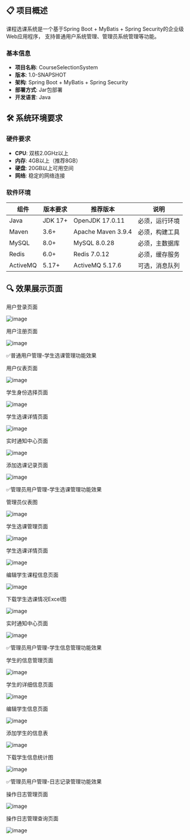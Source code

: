 ## 📋 项目概述

课程选课系统是一个基于Spring Boot + MyBatis + Spring Security的企业级Web应用程序，
支持普通用户系统管理、管理员系统管理等功能。

### 基本信息
- **项目名称**: CourseSelectionSystem
- **版本**: 1.0-SNAPSHOT  
- **架构**: Spring Boot + MyBatis + Spring Security
- **部署方式**: Jar包部署
- **开发语言**: Java

## 🛠️ 系统环境要求

### 硬件要求
- **CPU**: 双核2.0GHz以上
- **内存**: 4GB以上（推荐8GB）
- **硬盘**: 20GB以上可用空间
- **网络**: 稳定的网络连接

### 软件环境
| 组件 | 版本要求 | 推荐版本 | 说明 |
|------|----------|----------|------|
| Java | JDK 17+ | OpenJDK 17.0.11 | 必须，运行环境 |
| Maven | 3.6+ | Apache Maven 3.9.4 | 必须，构建工具 |
| MySQL | 8.0+ | MySQL 8.0.28 | 必须，主数据库 |
| Redis | 6.0+ | Redis 7.0.12 | 必须，缓存服务 |
| ActiveMQ | 5.17+ | ActiveMQ 5.17.6 | 可选，消息队列 |

## 🔍 效果展示页面
用户登录页面

![image](https://github.com/user-attachments/assets/02bb54c6-3c2a-410b-913e-74b62151c053)

用户注册页面

![image](https://github.com/user-attachments/assets/5c4e22cd-c2d5-4d1f-becb-d3dc488295b1)

✅普通用户管理-学生选课管理功能效果 

用户仪表页面

![image](https://github.com/user-attachments/assets/44468b19-6b7d-4b7a-bf1f-6ef068c0f942)

学生身份选择页面

![image](https://github.com/user-attachments/assets/70690ec0-b109-433f-8948-71ae9fa6b160)

学生选课详情页面

![image](https://github.com/user-attachments/assets/62fd0274-d375-4d4a-9cad-b002b3eb345d)

实时通知中心页面

![image](https://github.com/user-attachments/assets/a8ff129a-ed06-4617-bb43-5be3df791881)

添加选课记录页面

![image](https://github.com/user-attachments/assets/205559ba-8a66-4fbf-8d77-30f5b5d8e206)

✅管理员用户管理-学生选课管理功能效果

管理员仪表图

![image](https://github.com/user-attachments/assets/25460382-ba89-4517-b5d0-88baa988c4cc)

学生选课管理页面

![image](https://github.com/user-attachments/assets/40555137-610d-40d8-9b0d-b019be45c878)

学生选课详情页面

![image](https://github.com/user-attachments/assets/7c8d495e-9099-4797-886d-c7ff270592c6)

编辑学生课程信息页面

![image](https://github.com/user-attachments/assets/f6b0e872-8471-4729-8c4d-b5927ec0e278)

下载学生选课情况Excel图

![image](https://github.com/user-attachments/assets/9df1a147-d9c5-48ff-91a8-ee6ba030a09d)

实时通知中心页面

![image](https://github.com/user-attachments/assets/20d2dad6-02f0-4eef-b016-a872effe6773)

✅管理员用户管理-学生信息管理功能效果

学生的信息管理页面

![image](https://github.com/user-attachments/assets/35171b81-90ec-4877-a4ae-39d44e0a9e5d)

学生的详细信息页面

![image](https://github.com/user-attachments/assets/a9e4077b-5b88-478b-bb2b-f53cbd7ae151)

编辑学生信息页面

![image](https://github.com/user-attachments/assets/4653d96c-0ce2-4f0b-a4d3-aca3e6637ad5)

添加学生的信息表

![image](https://github.com/user-attachments/assets/58eea1ff-6c33-42a1-bb27-641df81fdc57)

下载学生信息统计图

![image](https://github.com/user-attachments/assets/c54642fa-8534-4a6a-a861-0a8035395cf7)

✅管理员用户管理-日志记录管理功能效果

操作日志管理页面

![image](https://github.com/user-attachments/assets/56c44533-2551-4237-86af-5e2414393486)

操作日志管理查询页面

![image](https://github.com/user-attachments/assets/ee7213e8-a5f2-48ec-af82-61267fe63b6a)

 


